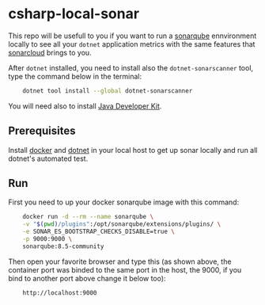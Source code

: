 # csharp-local-sonar

This repo will be usefull to you if you want to run a [sonarqube](https://docs.sonarqube.org/latest/analysis/coverage/) ennvironment locally to see all your `dotnet` application metrics with the same features that [sonarcloud](https://sonarcloud.io) brings to you.

After `dotnet` installed, you need to install also the `dotnet-sonarscanner` tool, type the command below in the terminal:

``` bash
    dotnet tool install --global dotnet-sonarscanner
```

You will need also to install [Java Developer Kit](https://www.oracle.com/java/technologies/javase-jdk15-downloads.html).

## Prerequisites

Install [docker](https://www.docker.com/products/docker-desktop) and [dotnet](https://dotnet.microsoft.com/download) in your local host to get up sonar locally and run all dotnet's automated test.

## Run

First you need to up your docker sonarqube image with this command:

``` bash
    docker run -d --rm --name sonarqube \
    -v "$(pwd)/plugins":/opt/sonarqube/extensions/plugins/ \
    -e SONAR_ES_BOOTSTRAP_CHECKS_DISABLE=true \
    -p 9000:9000 \
    sonarqube:8.5-community
```

Then open your favorite browser and type this (as shown above, the container port was binded to the same port in the host, the 9000, if you bind to another port above change it below too):

``` bash
    http://localhost:9000
```

